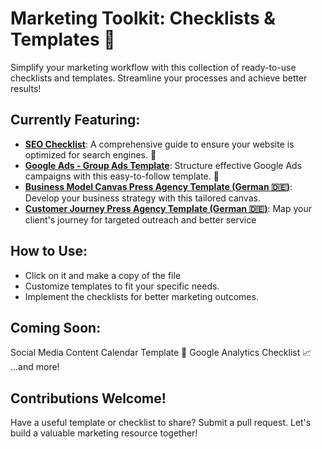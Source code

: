 # Marketing Toolkit: Checklists & Templates 🚀

Simplify your marketing workflow with this collection of ready-to-use checklists and templates. Streamline your processes and achieve better results!

## Currently Featuring:

* [**SEO Checklist**](https://docs.google.com/spreadsheets/d/1V9vD_t5qZk2kndqpyNL5G08NaqeTnZKmSsW0B26xhpg/edit?usp=sharing): A comprehensive guide to ensure your website is optimized for search engines. 🔎
* [**Google Ads - Group Ads Template**](https://docs.google.com/spreadsheets/d/1GesFQUxMdZeb6U6xkiZ6Cn7B87VfBqtF-M_U6yiPyHI/edit?usp=sharing): Structure effective Google Ads campaigns with this easy-to-follow template. 🚀
* [**Business Model Canvas Press Agency Template (German 🇩🇪)**](https://docs.google.com/drawings/d/17vCQj5trB2_1Y3x1Sp4nePUwifUHfOXEB0DYf9iZX9M/edit?usp=drive_link): Develop your business strategy with this tailored canvas.
* [**Customer Journey Press Agency Template (German  🇩🇪)**](https://docs.google.com/document/d/1cNjfaJCH4kxCpKpWnNXRd4GG9gPP-QnX/edit?usp=drive_link&ouid=116615169700623543690&rtpof=true&sd=true): Map your client's journey for targeted outreach and better service

## How to Use:

* Click on it and make a copy of the file
* Customize templates to fit your specific needs.
* Implement the checklists for better marketing outcomes.

## Coming Soon:

Social Media Content Calendar Template 📅
Google Analytics Checklist 📈
...and more!

## Contributions Welcome!

Have a useful template or checklist to share? Submit a pull request. Let's build a valuable marketing resource together!
